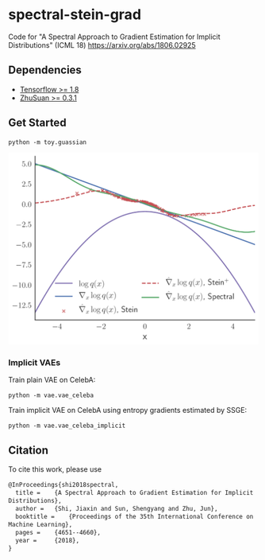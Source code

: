 # spectral-stein-grad
Code for "A Spectral Approach to Gradient Estimation for Implicit Distributions" (ICML 18)
https://arxiv.org/abs/1806.02925

## Dependencies
* [Tensorflow >= 1.8](https://www.tensorflow.org)
* [ZhuSuan >= 0.3.1](https://github.com/thu-ml/zhusuan)

## Get Started
```
python -m toy.guassian
```
<img src="results/gaussian.png" width="600">

### Implicit VAEs
Train plain VAE on CelebA:
```
python -m vae.vae_celeba
```
Train implicit VAE on CelebA using entropy gradients estimated by SSGE:
```
python -m vae.vae_celeba_implicit
```

## Citation
To cite this work, please use
```
@InProceedings{shi2018spectral,
  title = 	 {A Spectral Approach to Gradient Estimation for Implicit Distributions},
  author = 	 {Shi, Jiaxin and Sun, Shengyang and Zhu, Jun},
  booktitle = 	 {Proceedings of the 35th International Conference on Machine Learning},
  pages = 	 {4651--4660},
  year = 	 {2018},
}
```
